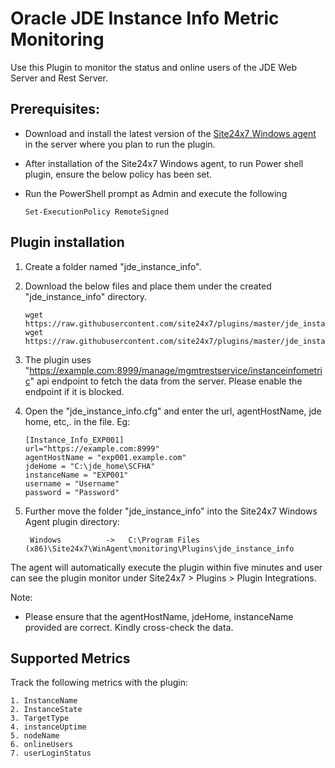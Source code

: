 # Oracle JDE Instance Info Metric Monitoring

Use this Plugin to monitor the status and online users of the JDE Web Server and Rest Server.

## Prerequisites: 

- Download and install the latest version of the [Site24x7 Windows agent](https://www.site24x7.com/app/client#/admin/inventory/add-monitor) in the server where you plan to run the plugin.

- After installation of the Site24x7 Windows agent, to run Power shell plugin, ensure the below policy has been set.
- Run the PowerShell prompt as Admin and execute the following 

  ```
  Set-ExecutionPolicy RemoteSigned
  ```

## **Plugin installation**

1. Create a folder named "jde_instance_info".
2. Download the below files and place them under the created "jde_instance_info" directory.
	```
	wget https://raw.githubusercontent.com/site24x7/plugins/master/jde_instance_info/jde_instance_info.ps1
	wget https://raw.githubusercontent.com/site24x7/plugins/master/jde_instance_info/jde_instance_info.cfg
	```
3. The plugin uses "https://example.com:8999/manage/mgmtrestservice/instanceinfometric" api endpoint to fetch the data from the server. Please enable the endpoint if it is blocked.

4. Open the "jde_instance_info.cfg" and enter the url, agentHostName, jde home, etc,. in  the file. Eg:

	```
	[Instance_Info_EXP001]
	url="https://example.com:8999"
	agentHostName = "exp001.example.com"
	jdeHome = "C:\jde_home\SCFHA"
	instanceName = "EXP001"
	username = "Username"
	password = "Password"
	```

5. Further move the folder "jde_instance_info" into the Site24x7 Windows Agent plugin directory:

        Windows          ->   C:\Program Files (x86)\Site24x7\WinAgent\monitoring\Plugins\jde_instance_info

The agent will automatically execute the plugin within five minutes and user can see the plugin monitor under Site24x7 > Plugins > Plugin Integrations. 

Note: 
- Please ensure that the agentHostName, jdeHome, instanceName provided are correct. Kindly cross-check the data.

## Supported Metrics

Track the following metrics with the plugin:

	1. InstanceName
	2. InstanceState
	3. TargetType
	4. instanceUptime
	5. nodeName
	6. onlineUsers
	7. userLoginStatus

